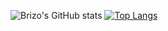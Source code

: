 <!--
**brizoalejandro/brizoalejandro** is a ✨ _special_ ✨ repository because its `README.md` (this file) appears on your GitHub profile.

Here are some ideas to get you started:

- 🔭 I’m currently working on ...
- 🌱 I’m currently learning ...
- 👯 I’m looking to collaborate on ...
- 🤔 I’m looking for help with ...
- 💬 Ask me about ...
- 📫 How to reach me: ...
- 😄 Pronouns: ...
- ⚡ Fun fact: ...
-->

![Brizo's GitHub stats](https://github-readme-stats.vercel.app/api?username=brizoalejandro&show_icons=true&count_private=true$hide=contribs)
[![Top Langs](https://github-readme-stats.vercel.app/api/top-langs/?username=brizoalejandro&layout=compact)](https://github.com/anuraghazra/github-readme-stats)
